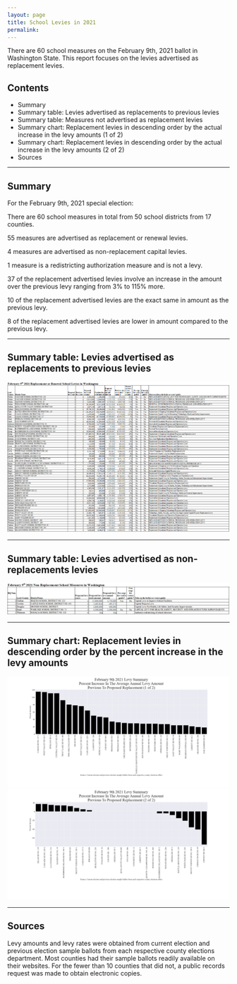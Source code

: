 ```yaml
---
layout: page
title: School Levies in 2021
permalink:
---
```


There are 60 school measures on the February 9th, 2021 ballot in Washington State. This report focuses on the levies advertised as replacement levies.



## Contents
- Summary
- Summary table: Levies advertised as replacements to previous levies
- Summary table: Measures not advertised as replacement levies
- Summary chart: Replacement levies in descending order by the actual increase in the levy amounts (1 of 2)
- Summary chart: Replacement levies in descending order by the actual increase in the levy amounts (2 of 2)
- Sources


___

## Summary

For the February 9th, 2021 special election:

There are 60 school measures in total from 50 school districts from 17 counties.

55 measures are advertised as replacement or renewal levies.

4 measures are advertised as non-replacement capital levies.

1 measure is a redistricting authorization measure and is not a levy.

37 of the replacement advertised levies involve an increase in the amount over the previous levy ranging from 3% to 115% more.

10 of the replacement advertised levies are the exact same in amount as the previous levy.

8 of the replacement advertised levies are lower in amount compared to the previous levy.

___

## Summary table: Levies advertised as replacements to previous levies

![Replacement levies](pagesManual/LeviesReport/TableReplacementsForWeb.png "Replacement Levies")

___

## Summary table: Levies advertised as non-replacements levies

![Replacement levies](pagesManual/LeviesReport/TableNonReplacementsForWeb.png "Non Replacement Levies")

___

## Summary chart: Replacement levies in descending order by the percent increase in the levy amounts

![Replacement levies](pagesManual/LeviesReport/LevySummary1.png "Replacement Levies 1 of 2")
![Replacement levies](pagesManual/LeviesReport/LevySummary2.png "Replacement Levies 1 of 2")

___

## Sources

Levy amounts and levy rates were obtained from current election and previous election sample ballots from each respective county elections department. 
Most counties had their sample ballots readily available on their websites.
For the fewer than 10 counties that did not, a public records request was made to obtain electronic copies.

